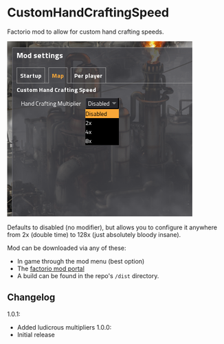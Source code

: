 # CustomHandCraftingSpeed
Factorio mod to allow for custom hand crafting speeds.

![Image of hand crafting mod settings pane](icon.PNG)

Defaults to disabled (no modifier), but allows you to configure it anywhere from 2x (double time) to 128x (just absolutely bloody insane).

Mod can be downloaded via any of these:
- In game through the mod menu (best option)
- The [factorio mod portal](https://mods.factorio.com/mods/Othyn/Custom%20Hand%20Crafting%20Speed)
- A build can be found in the repo's `/dist` directory.

## Changelog
1.0.1:
- Added ludicrous multipliers
1.0.0:
- Initial release